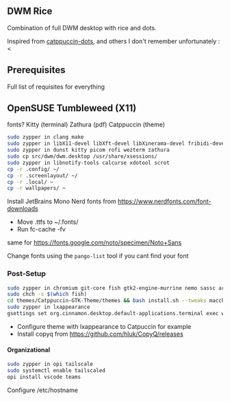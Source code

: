 ## DWM Rice

Combination of full DWM desktop with rice and dots.

Inspired from [catppuccin-dots](https://github.com/clarks03/catppuccin-dots), and others I don't remember unfortunately :<

## Prerequisites

Full list of requisites for everything

## OpenSUSE Tumbleweed (X11)

fonts?
Kitty (terminal)
Zathura (pdf)
Catppuccin (theme)

```bash
sudo zypper in clang make
sudo zypper in libX11-devel libXft-devel libXinerama-devel fribidi-devel libXrandr-devel imlib2-devel
sudo zypper in dunst kitty picom rofi wezterm zathura
sudo cp src/dwm/dwm.desktop /usr/share/xsessions/
sudo zypper in libnotify-tools calcurse xdotool scrot
cp -r .config/ ~/
cp -r .screenlayout/ ~/
cp -r .local/ ~
cp -r wallpapers/ ~
```

Install JetBrains Mono Nerd fonts from https://www.nerdfonts.com/font-downloads
- Move .ttfs to ~/.fonts/
- Run fc-cache -fv

same for https://fonts.google.com/noto/specimen/Noto+Sans

Change fonts using the `pango-list` tool if you cant find your font

### Post-Setup

```bash
sudo zypper in chromium git-core fish gtk2-engine-murrine nemo sassc arandr
sudo chch -s $(which fish)
cd themes/Catppuccin-GTK-Theme/themes && bash install.sh --tweaks macchiato -c dark -t teal
sudo zypper in lxappearance
gsettings set org.cinnamon.desktop.default-applications.terminal exec wezterm
```

- Configure theme with lxappearance to Catpuccin for example
- Install copyq from https://github.com/hluk/CopyQ/releases

#### Organizational
```bash
sudo zypper in opi tailscale
sudo systemctl enable tailscaled
opi install vscode teams
```

Configure /etc/hostname